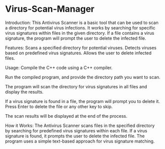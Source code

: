 # Virus-Scan-Manager

Introduction:
This Antivirus Scanner is a basic tool that can be used to scan a directory for potential virus infections. It works by searching for specific virus signatures within files in the given directory. If a file contains a virus signature, the program will prompt the user to delete the infected file.

Features:
Scans a specified directory for potential viruses.
Detects viruses based on predefined virus signatures.
Allows the user to delete infected files.

Usage:
Compile the C++ code using a C++ compiler.

Run the compiled program, and provide the directory path you want to scan.

The program will scan the directory for virus signatures in all files and display the results.

If a virus signature is found in a file, the program will prompt you to delete it. Press Enter to delete the file or any other key to skip.

The scan results will be displayed at the end of the process.

How it Works:
The Antivirus Scanner scans files in the specified directory by searching for predefined virus signatures within each file. If a virus signature is found, it prompts the user to delete the infected file. The program uses a simple text-based approach for virus signature matching.
